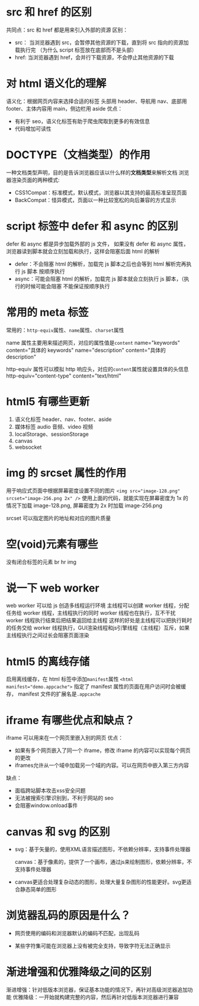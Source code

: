 # src 和 href 的区别

共同点：src 和 href 都是用来引入外部的资源
区别：

- src：
  当浏览器遇到 src，会暂停其他资源的下载，直到将 src 指向的资源加载执行完
  （为什么 script 标签放在底部而不是头部）
- href:
  当浏览器遇到 href，会并行下载资源，不会停止其他资源的下载

# 对 html 语义化的理解

语义化：根据网页内容来选择合适的标签
头部用 header、导航用 nav、底部用 footer、主体内容用 main，侧边栏用 aside
优点：

- 有利于 seo，语义化标签有助于爬虫爬取到更多的有效信息
- 代码增加可读性

# DOCTYPE（文档类型）的作用

一种文档类型声明，目的是告诉浏览器应该以什么样的**文档类型**来解析文档
浏览器渲染页面的两种模式:

- CSS1Compat：标准模式，默认模式，浏览器以其支持的最高标准呈现页面
- BackCompat：怪异模式，页面以一种比较宽松的向后兼容的方式显示

# script 标签中 defer 和 async 的区别

defer 和 async 都是异步加载外部的 js 文件，
如果没有 defer 和 async 属性，浏览器读到脚本就会立刻加载和执行，这样会阻塞后面 html 的解析

- defer：不会阻塞 html 的解析，加载完 js 脚本之后也会等到 html 解析完再执行 js 脚本
  按顺序执行
- async：可能会阻塞 html 的解析，加载完 js 脚本就会立刻执行 js 脚本，（执行的时候可能会阻塞
  不能保证按顺序执行

# 常用的 meta 标签

常用的：`http-equiv`属性、`name`属性、`charset`属性

name 属性主要用来描述网页，对应的属性值是`content`
name="keywords" content="具体的 keywords"
name="description" content="具体的 description"

http-equiv 属性可以模拟 http 响应头，对应的`content`属性就设置具体的头信息
http-equiv="content-type" content="text/html"

# html5 有哪些更新

1. 语义化标签
   header、nav、footer、aside
2. 媒体标签
   audio 音频、video 视频
3. localStorage、sessionStorage
4. canvas
5. websocket

# img 的 srcset 属性的作用

用于响应式页面中根据屏幕密度设置不同的图片
`<img src="image-128.png" srcset="image-256.png 2x" />`
使用上面的代码，就能实现在屏幕密度为 1x 的情况下加载 image-128.png, 屏幕密度为 2x 时加载 image-256.png

srcset 可以指定图片的地址和对应的图片质量

# 空(void)元素有哪些

没有闭合标签的元素
br hr img

# 说一下 web worker

web worker 可以给 js 创造多线程运行环境
主线程可以创建 worker 线程，分配任务给 worker 线程，主线程执行的同时 worker 线程也在执行，互不干扰
worker 线程执行结束后把结果返回给主线程
这样的好处是主线程可以把执行耗时的任务交给 worker 线程执行，GUI渲染线程和js引擎线程（主线程）互斥，如果主线程执行之间过长会阻塞页面渲染

# html5 的离线存储

启用离线缓存，在 html 标签中添加`manifest`属性
`<html manifest="demo.appcache">`
指定了 manifest 属性的页面在用户访问时会被缓存，
manifest 文件的扩展名是`.appcache`

# iframe 有哪些优点和缺点？

iframe 可以用来在一个网页里嵌入别的网页
优点：

- 如果有多个网页嵌入了同一个 iframe，修改 iframe 的内容可以实现每个网页的更改
- iframes允许从一个域中加载另一个域的内容。可以在网页中嵌入第三方内容

缺点：

- 面临跨站脚本攻击xss安全问题
- 无法被搜索引擎识别到，不利于网站的 seo
- 会阻塞window.onload事件

# canvas 和 svg 的区别

- svg：基于矢量的，使用XML语言描述图形，不依赖分辨率，支持事件处理器
  
  canvas：基于像素的，提供了一个画布，通过js来绘制图形，依赖分辨率，不支持事件处理器

- canvas更适合处理复杂动态的图形，处理大量复杂图形的性能更好。svg更适合静态简单的图形

# 浏览器乱码的原因是什么？

- 网页使用的编码和浏览器默认的编码不匹配，出现乱码

- 某些字符集可能在浏览器上没有被完全支持，导致字符无法正确显示

# 渐进增强和优雅降级之间的区别

渐进增强：针对低版本浏览器，保证基本功能的情况下，再针对高级浏览器追加功能
优雅降级：一开始就构建完整的内容，然后再针对低版本浏览器进行兼容
